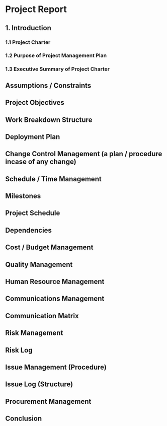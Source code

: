 # Project Report
## 1. Introduction
### 1.1 Project Charter
### 1.2 Purpose of Project Management Plan
### 1.3 Executive Summary of Project Charter
## Assumptions / Constraints
## Project Objectives
## Work Breakdown Structure
## Deployment Plan
## Change Control Management (a plan / procedure incase of any change)
## Schedule / Time Management
## Milestones
## Project Schedule
## Dependencies
## Cost / Budget Management
## Quality Management
## Human Resource Management
## Communications Management
## Communication Matrix
## Risk Management
## Risk Log
## Issue Management (Procedure)
## Issue Log (Structure) 
## Procurement Management
## Conclusion